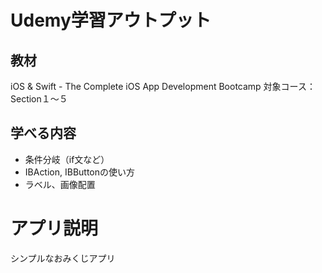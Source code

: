 # Udemy学習アウトプット

## 教材
iOS & Swift - The Complete iOS App Development Bootcamp
対象コース：Section１〜５

## 学べる内容
- 条件分岐（if文など）
- IBAction, IBButtonの使い方
- ラベル、画像配置 

# アプリ説明
シンプルなおみくじアプリ


